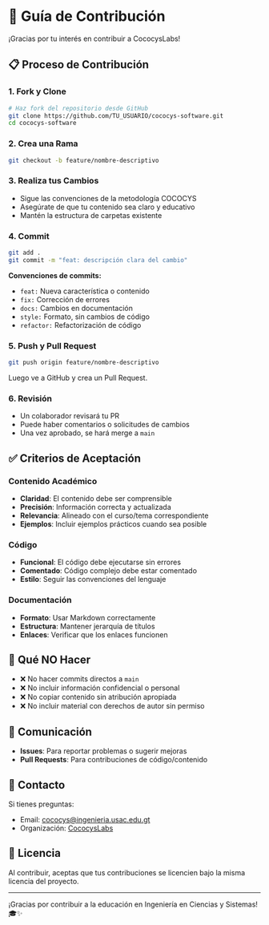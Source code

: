 # 🤝 Guía de Contribución

¡Gracias por tu interés en contribuir a CococysLabs!

## 📋 Proceso de Contribución

### 1. Fork y Clone
```bash
# Haz fork del repositorio desde GitHub
git clone https://github.com/TU_USUARIO/cococys-software.git
cd cococys-software
```

### 2. Crea una Rama
```bash
git checkout -b feature/nombre-descriptivo
```

### 3. Realiza tus Cambios
- Sigue las convenciones de la metodología COCOCYS
- Asegúrate de que tu contenido sea claro y educativo
- Mantén la estructura de carpetas existente

### 4. Commit
```bash
git add .
git commit -m "feat: descripción clara del cambio"
```

**Convenciones de commits:**
- `feat:` Nueva característica o contenido
- `fix:` Corrección de errores
- `docs:` Cambios en documentación
- `style:` Formato, sin cambios de código
- `refactor:` Refactorización de código

### 5. Push y Pull Request
```bash
git push origin feature/nombre-descriptivo
```

Luego ve a GitHub y crea un Pull Request.

### 6. Revisión
- Un colaborador revisará tu PR
- Puede haber comentarios o solicitudes de cambios
- Una vez aprobado, se hará merge a `main`

## ✅ Criterios de Aceptación

### Contenido Académico
- **Claridad**: El contenido debe ser comprensible
- **Precisión**: Información correcta y actualizada
- **Relevancia**: Alineado con el curso/tema correspondiente
- **Ejemplos**: Incluir ejemplos prácticos cuando sea posible

### Código
- **Funcional**: El código debe ejecutarse sin errores
- **Comentado**: Código complejo debe estar comentado
- **Estilo**: Seguir las convenciones del lenguaje

### Documentación
- **Formato**: Usar Markdown correctamente
- **Estructura**: Mantener jerarquía de títulos
- **Enlaces**: Verificar que los enlaces funcionen

## 🚫 Qué NO Hacer

- ❌ No hacer commits directos a `main`
- ❌ No incluir información confidencial o personal
- ❌ No copiar contenido sin atribución apropiada
- ❌ No incluir material con derechos de autor sin permiso

## 💬 Comunicación

- **Issues**: Para reportar problemas o sugerir mejoras
- **Pull Requests**: Para contribuciones de código/contenido

## 📧 Contacto

Si tienes preguntas:
- Email: cococys@ingenieria.usac.edu.gt
- Organización: [CococysLabs](https://github.com/CococysLabs)

## 📄 Licencia

Al contribuir, aceptas que tus contribuciones se licencien bajo la misma licencia del proyecto.

---

¡Gracias por contribuir a la educación en Ingeniería en Ciencias y Sistemas! 🎓✨
